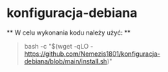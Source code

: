 # konfiguracja-debiana 


** W celu wykonania kodu należy użyć:  **
> bash -c "$(wget -qLO - https://github.com/Nemezis1801/konfiguracja-debiana/blob/main/install.sh)"
